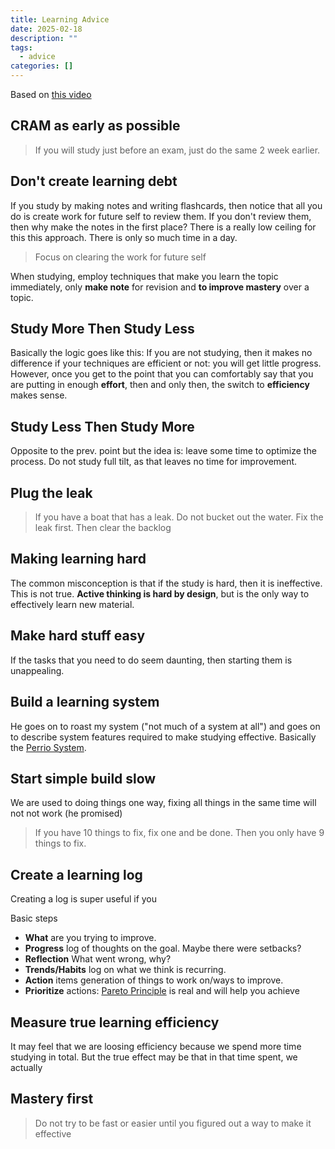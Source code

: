 ```yaml
---
title: Learning Advice
date: 2025-02-18
description: ""
tags:
  - advice
categories: []
---
```


Based on [this video](https://www.youtube.com/watch?v=goHaIfMcfWo)

## CRAM as early as possible

> If you will study just before an exam, just do the same 2 week earlier.

## Don't create learning debt

If you study by making notes and writing flashcards, then notice that all you do
is create work for future self to review them. If you don't review them, then
why make the notes in the first place?
There is a really low ceiling for this this approach. There is only so much time
in a day.

> Focus on clearing the work for future self

When studying, employ techniques that make you learn the topic immediately,
only **make note** for revision and **to improve mastery** over a topic.

## Study More Then Study Less

Basically the logic goes like this: If you are not studying, then it makes no 
difference if your techniques are efficient or not: you will get little progress.
However, once you get to the point that you can comfortably say that you
are putting in enough **effort**, then and only then, the switch to
**efficiency** makes sense. 

## Study Less Then Study More

Opposite to the prev. point but the idea is: leave some time to optimize the 
process. Do not study full tilt, as that leaves no time for improvement.

## Plug the leak

> If you have a boat that has a leak.
> Do not bucket out the water.
> Fix the leak first.
> Then clear the backlog

## Making learning hard

The common misconception is that if the study is hard, then it is ineffective. 
This is not true. **Active thinking is hard by design**, but is the only way to 
effectively learn new material. 

## Make hard stuff easy

If the tasks that you need to do seem daunting, then starting them is 
unappealing.

## Build a learning system

He goes on to roast my system ("not much of a system at all") and goes on 
to describe system features required to make studying effective. 
Basically the [Perrio System](Perrio%20System.md).

## Start simple build slow

We are used to doing things one way, fixing all things in the same time will 
not not work (he promised)

> If you have 10 things to fix, fix one and be done.
> Then you only have 9 things to fix.

## Create a learning log

Creating a log is super useful if you 

Basic steps

- **What** are you trying to improve.
- **Progress** log of thoughts on the goal. Maybe there were setbacks? 
- **Reflection** What went wrong, why?
- **Trends/Habits** log on what we think is recurring.
- **Action** items generation of things to work on/ways to improve.
- **Prioritize** actions: [Pareto Principle](Pareto%20Principle.md) is real and will help you achieve 

## Measure true learning efficiency

It may feel that we are loosing efficiency because we spend more time studying
in total. But the true effect may be that in that time spent, we actually

## Mastery first

> Do not try to be fast or easier until you figured out a way to make it effective

